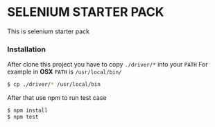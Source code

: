 # SELENIUM STARTER PACK

This is selenium starter pack 

### Installation

After clone this project you have to copy `./driver/*` into your `PATH`
For example in **OSX** `PATH` is `/usr/local/bin/`

```sh
$ cp ./driver/* /usr/local/bin
```

After that use npm to run test case

```sh
$ npm install
$ npm test
```

